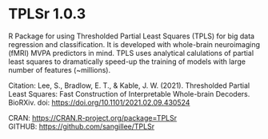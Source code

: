 # TPLSr 1.0.3

R Package for using Thresholded Partial Least Squares (TPLS) for big data regression and classification.
It is developed with whole-brain neuroimaging (fMRI) MVPA predictors in mind. TPLS uses analytical calulations
of partial least squares to dramatically speed-up the training of models with large number of features (~millions).

Citation:
Lee, S., Bradlow, E. T., & Kable, J. W. (2021). Thresholded Partial Least Squares: Fast Construction of Interpretable Whole-brain Decoders. BioRXiv. doi: https://doi.org/10.1101/2021.02.09.430524

CRAN: https://CRAN.R-project.org/package=TPLSr  
GITHUB: https://github.com/sangillee/TPLSr